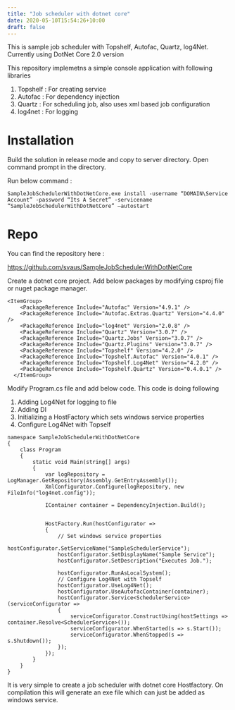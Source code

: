 ```yaml
---
title: "Job scheduler with dotnet core"
date: 2020-05-10T15:54:26+10:00
draft: false
---
```



This is sample job scheduler with Topshelf, Autofac, Quartz, log4Net. Currently using DotNet Core 2.0 version

This repository implemetns a simple console application with following libraries

1. Topshelf : For creating service
2. Autofac : For dependency injection 
3. Quartz : For scheduling job, also uses xml based job configuration 
4. log4net : For logging 

# Installation 

Build the solution in release mode and copy to server directory. Open command prompt in the directory. 

Run below command : 

```SampleJobSchedulerWithDotNetCore.exe install -username “DOMAIN\Service Account” -password “Its A Secret” -servicename “SampleJobSchedulerWithDotNetCore” –autostart```


# Repo

You can find the repository here : 

https://github.com/svaus/SampleJobSchedulerWithDotNetCore

Create a dotnet core project. Add below packages by modifying csproj file or nuget package manager.

```
<ItemGroup>
    <PackageReference Include="Autofac" Version="4.9.1" />
    <PackageReference Include="Autofac.Extras.Quartz" Version="4.4.0" />
    <PackageReference Include="log4net" Version="2.0.8" />
    <PackageReference Include="Quartz" Version="3.0.7" />
    <PackageReference Include="Quartz.Jobs" Version="3.0.7" />
    <PackageReference Include="Quartz.Plugins" Version="3.0.7" />
    <PackageReference Include="Topshelf" Version="4.2.0" />
    <PackageReference Include="Topshelf.Autofac" Version="4.0.1" />
    <PackageReference Include="Topshelf.Log4Net" Version="4.2.0" />
    <PackageReference Include="Topshelf.Quartz" Version="0.4.0.1" />
  </ItemGroup>
```
Modify Program.cs file and add below code. This code is doing following 

1. Adding Log4Net for logging to file
2. Adding DI 
3. Initializing a HostFactory which sets windows service properties
4. Configure Log4Net with Topself

```
namespace SampleJobSchedulerWithDotNetCore
{
    class Program
    {
        static void Main(string[] args)
        {
            var logRepository = LogManager.GetRepository(Assembly.GetEntryAssembly());
            XmlConfigurator.Configure(logRepository, new FileInfo("log4net.config"));

            IContainer container = DependencyInjection.Build();


            HostFactory.Run(hostConfigurator =>
            {
                // Set windows service properties
                hostConfigurator.SetServiceName("SampleSchedulerService");
                hostConfigurator.SetDisplayName("Sample Service");
                hostConfigurator.SetDescription("Executes Job.");

                hostConfigurator.RunAsLocalSystem();
                // Configure Log4Net with Topself
                hostConfigurator.UseLog4Net();
                hostConfigurator.UseAutofacContainer(container);
                hostConfigurator.Service<SchedulerService>(serviceConfigurator =>
                {
                    serviceConfigurator.ConstructUsing(hostSettings => container.Resolve<SchedulerService>());
                    serviceConfigurator.WhenStarted(s => s.Start());
                    serviceConfigurator.WhenStopped(s => s.Shutdown());
                });
            });
        }
    }
}

```

It is very simple to create a job scheduler with dotnet core Hostfactory. On compilation this will generate an exe file which can just be added as windows service.
